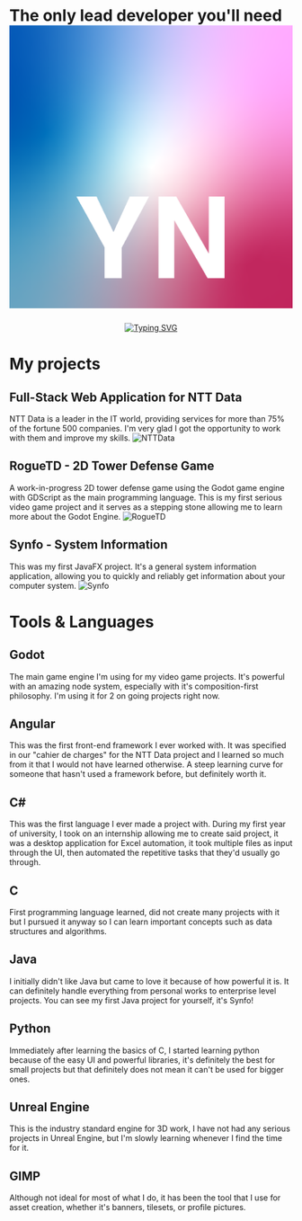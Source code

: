 # The only lead developer you'll need ![pfp](assets/pfp.png)

<p align="center">
  <a href="https://github.com/Youssef-YN">
    <img src="https://readme-typing-svg.demolab.com?font=Roboto&duration=2000&pause=500&color=F7D11A&center=true&width=435&lines=Software+engineer;Game+developer;Team+lead" alt="Typing SVG" height="100"/>
  </a>
</p>

# My projects
## Full-Stack Web Application for NTT Data
NTT Data is a leader in the IT world, providing services for more than 75% of the fortune 500 companies. I'm very glad I got the opportunity to work with them and improve my skills.
![NTTData](https://github.com/user-attachments/assets/d2d45732-451d-4f1f-8118-af2893245564)


## RogueTD - 2D Tower Defense Game
A work-in-progress 2D tower defense game using the Godot game engine with GDScript as the main programming language. This is my first serious video game project and it serves as a stepping stone allowing me to learn more about the Godot Engine.
![RogueTD](https://github.com/user-attachments/assets/48635286-3b1f-4d66-86c1-9681ca42a2ce)



## Synfo - System Information
This was my first JavaFX project. It's a general system information application, allowing you to quickly and reliably get information about your computer system.
![Synfo](https://github.com/user-attachments/assets/4bef0dcd-1e2b-41af-a17e-d377ae624374)

# Tools & Languages
## Godot
The main game engine I'm using for my video game projects. It's powerful with an amazing node system, especially with it's composition-first philosophy. I'm using it for 2 on going projects right now.
## Angular
This was the first front-end framework I ever worked with. It was specified in our "cahier de charges" for the NTT Data project and I learned so much from it that I would not have learned otherwise. A steep learning curve for someone that hasn't used a framework before, but definitely worth it.
## C#
This was the first language I ever made a project with. During my first year of university, I took on an internship allowing me to create said project, it was a desktop application for Excel automation, it took multiple files as input through the UI, then automated the repetitive tasks that they'd usually go through.
## C
First programming language learned, did not create many projects with it but I pursued it anyway so I can learn important concepts such as data structures and algorithms.
## Java
I initially didn't like Java but came to love it because of how powerful it is. It can definitely handle everything from personal works to enterprise level projects. You can see my first Java project for yourself, it's Synfo!
## Python
Immediately after learning the basics of C, I started learning python because of the easy UI and powerful libraries, it's definitely the best for small projects but that definitely does not mean it can't be used for bigger ones.
## Unreal Engine
This is the industry standard engine for 3D work, I have not had any serious projects in Unreal Engine, but I'm slowly learning whenever I find the time for it.
## GIMP
Although not ideal for most of what I do, it has been the tool that I use for asset creation, whether it's banners, tilesets, or profile pictures.

